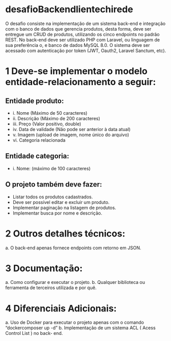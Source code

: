 # desafioBackendlientechirede

O desafio consiste na implementação de um sistema back-end e integração
com o banco de dados que gerencia produtos, desta forma, deve ser entregue
um CRUD de produtos, utilizando os cinco endpoints no padrão REST. No
back-end deve ser utilizado PHP com Laravel, ou linguagem de sua
preferência o, e banco de dados MySQL 8.0.
O sistema deve ser acessado com autenticação por token (JWT, Oauth2,
Laravel Sanctum, etc).

# 1 Deve-se implementar o modelo entidade-relacionamento a seguir:
## Entidade produto:
 - i. Nome (Máximo de 50 caracteres)
 - ii. Descrição (Máximo de 200 caracteres)
 - iii. Preço (Valor positivo, double)
 - iv. Data de validade (Não pode ser anterior à data atual)
 - v. Imagem (upload de imagem, nome único do arquivo)
 - vi. Categoria relacionada
## Entidade categoria:
 - i. Nome: (máximo de 100 caracteres)

## O projeto também deve fazer:
 - Listar todos os produtos cadastrados.
 - Deve ser possível editar e excluir um produto.
 - Implementar paginação na listagem de produtos.
 - Implementar busca por nome e descrição. 

# 2 Outros detalhes técnicos:
a. O back-end apenas fornece endpoints com retorno em JSON.

# 3 Documentação: 
a. Como configurar e executar o projeto.
b. Qualquer biblioteca ou ferramenta de terceiros utilizada e por quê. 

# 4 Diferenciais Adicionais:
a. Uso de Docker para executar o projeto apenas com o comando “dockercomposer up -d”
b. Implementação de um sistema ACL ( Acess Control List ) no back- end. 

